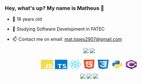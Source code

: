 ### Hey, what's up? My name is Matheus 👋

- 🎉 18 years old
- 🎒 Studying Software Development in FATEC
- 📫 Contact me on email: mat.lopes2907@gmail.com


    <div align="center">
       <img height="175em" src="https://github-readme-stats.vercel.app/api?username=MathLopes29&show_icons=true&theme=gotham&include_all_commits=true&count_private=true"/>
       <img height="175em" src="https://github-readme-stats.vercel.app/api/top-langs/?username=MathLopes29&layout=compact&langs_count=7&theme=gotham"/>
       <div style="display: inline_block"><br>
       <img align="center" alt="Math-Js" height="30" width="40" src="https://raw.githubusercontent.com/devicons/devicon/master/icons/javascript/javascript-plain.svg">
       <img align="center" alt="Math-Ts" height="30" width="40" src="https://raw.githubusercontent.com/devicons/devicon/master/icons/typescript/typescript-plain.svg">
       <img align="center" alt="Math-React" height="30" width="40" src="https://raw.githubusercontent.com/devicons/devicon/master/icons/react/react-original.svg">
       <img align="center" alt="Math-HTML" height="30" width="40" src="https://raw.githubusercontent.com/devicons/devicon/master/icons/html5/html5-original.svg">
       <img align="center" alt="Math-CSS" height="30" width="40" src="https://raw.githubusercontent.com/devicons/devicon/master/icons/css3/css3-original.svg">
       <img align="center" alt="Math-Python" height="30" width="40" src="https://raw.githubusercontent.com/devicons/devicon/master/icons/python/python-original.svg">
       <img align="center" alt="Math-Csharp" height="30" width="40" src="https://raw.githubusercontent.com/devicons/devicon/master/icons/csharp/csharp-original.svg">
   </div>
    
    
  <div>
  
    <a href= "https://www.instagram.com/math_lopes29/" target="_blank"><img src="https://img.shields.io/badge/Instagram-E4405F?style=for-the-badge&logo=instagram&logoColor=white" target="_blank"></a>
    <a href= "https://github.com/MathLopes29" target= "_blank"><img src="https://img.shields.io/badge/GitHub-100000?style=for-the-badge&logo=github&logoColor=white" target="_black"></a> 
     <a href="https://www.linkedin.com/in/" target="_blank"><img src="https://img.shields.io/badge/-LinkedIn-%230077B5?style=for-the-badge&logo=linkedin&logoColor=white" target="_blank"></a> 
      
  </div>
 
